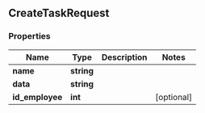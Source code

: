 ## CreateTaskRequest

### Properties
Name | Type | Description | Notes
------------ | ------------- | ------------- | -------------
**name** | **string** |  | 
**data** | **string** |  | 
**id_employee** | **int** |  | [optional] 


